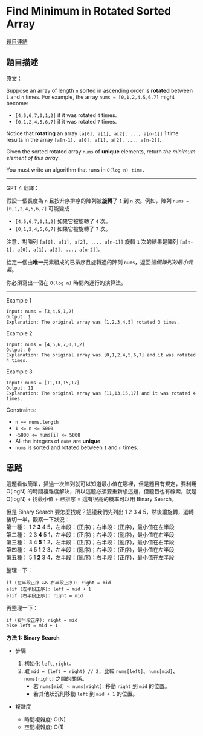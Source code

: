 # Find Minimum in Rotated Sorted Array
[題目連結](https://leetcode.com/problems/find-minimum-in-rotated-sorted-array/)

## 題目描述
原文：

Suppose an array of length `n` sorted in ascending order is **rotated** between `1` and `n` times. For example, the array `nums = [0,1,2,4,5,6,7]` might become:

* `[4,5,6,7,0,1,2]` if it was rotated `4` times.
* `[0,1,2,4,5,6,7]` if it was rotated `7` times.

Notice that **rotating** an array `[a[0], a[1], a[2], ..., a[n-1]]` 1 time results in the array `[a[n-1], a[0], a[1], a[2], ..., a[n-2]]`.

Given the sorted rotated array `nums` of **unique** elements, return *the minimum element of this array*.

You must write an algorithm that runs in `O(log n) time.`


----

GPT 4 翻譯：

假設一個長度為 `n` 且按升序排序的陣列被**旋轉**了 `1` 到 `n` 次。例如，陣列 `nums = [0,1,2,4,5,6,7]` 可能變成：

* `[4,5,6,7,0,1,2]` 如果它被旋轉了 `4` 次。
* `[0,1,2,4,5,6,7]` 如果它被旋轉了 `7` 次。

注意，對陣列 `[a[0], a[1], a[2], ..., a[n-1]]` 旋轉 `1` 次的結果是陣列 `[a[n-1], a[0], a[1], a[2], ..., a[n-2]]`。

給定一個由**唯一**元素組成的已排序且旋轉過的陣列 `nums`，返回*這個陣列的最小元素*。

你必須寫出一個在 `O(log n)` 時間內運行的演算法。

----

Example 1

```
Input: nums = [3,4,5,1,2]
Output: 1
Explanation: The original array was [1,2,3,4,5] rotated 3 times.
```

Example 2
```
Input: nums = [4,5,6,7,0,1,2]
Output: 0
Explanation: The original array was [0,1,2,4,5,6,7] and it was rotated 4 times.
```

Example 3

```
Input: nums = [11,13,15,17]
Output: 11
Explanation: The original array was [11,13,15,17] and it was rotated 4 times. 
```

Constraints:

* `n == nums.length`
* `1 <= n <= 5000`
* `-5000 <= nums[i] <= 5000`
* All the integers of `nums` are **unique**.
* `nums` is sorted and rotated between `1` and `n` times.


## 思路

這題看似簡單，掃過一次陣列就可以知道最小值在哪裡，但是題目有規定，要利用 O(logN) 的時間複雜度解決，所以這題必須要重新想這題，但題目也有線索，就是 O(logN) + 找最小值 + 已排序 = 這有很高的機率可以用 Binary Search。  

但是 Binary Search 要怎麼找呢？這邊我們先列出 1 2 3 4 5，然後讓旋轉，選轉後切一半，觀察一下狀況：  
第一種： 1 2 **3** 4 5，左半段：(正序)；右半段：(正序)，最小值在左半段  
第二種： 2 3 **4** 5 1，左半段：(正序)；右半段：(亂序)，最小值在右半段  
第三種： 3 4 **5** 1 2，左半段：(正序)；右半段：(亂序)，最小值在右半段  
第四種： 4 5 **1** 2 3，左半段：(亂序)；右半段：(正序)，最小值在左半段  
第五種： 5 1 **2** 3 4，左半段：(亂序)；右半段：(正序)，最小值在左半段  

整理一下：
```
if (左半段正序 && 右半段正序): right = mid  
elif (左半段正序): left = mid + 1  
elif (右半段正序): right = mid  
```

再整理一下：  
```
if (右半段正序): right = mid  
else left = mid + 1  
```

**方法 1: Binary Search**

* 步驟
    1. 初始化 `left`, `right`。
    2. 取 `mid = (left + right) // 2`，比較 `nums[left]`、`nums[mid]`、`nums[right]` 之間的關係。
        - 若 `nums[mid] < nums[right]`: 移動 `right` 到 `mid` 的位置。
        - 若其他狀況則移動 `left` 到 `mid + 1` 的位置。

* 複雜度
    * 時間複雜度: O(N)
    * 空間複雜度: O(1)
